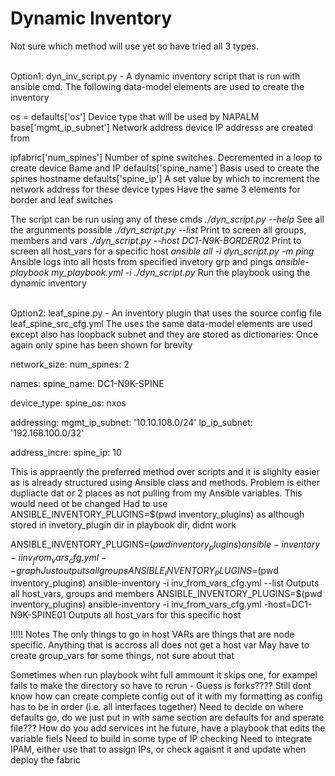 # Dynamic Inventory

Not sure which method will use yet so have tried all 3 types.

<br/> Option1: dyn_inv_script.py - A dynamic inventory script that is run with ansible cmd.
The following data-model elements are used to create the inventory

os = defaults['os']         Device type that will be used by NAPALM
base['mgmt_ip_subnet']      Network address device IP addresss are created from

ipfabric['num_spines']      Number of spine switches. Decremented in a loop to create device Bame and IP
defaults['spine_name']      Basis used to create the spines hostname
defaults['spine_ip']        A set value by which to increment the network address for these device types
Have the same 3 elements for border and leaf switches

The script can be run using any of these cmds
*./dyn_script.py --help*                                   See all the argunments possible
*./dyn_script.py --list*                                   Print to screen all groups, members and vars
*./dyn_script.py --host DC1-N9K-BORDER02*                  Print to screen all host_vars for a specific host
*ansible all -i dyn_script.py -m ping*                     Ansible logs into all hosts from specified invetory grp and pings
*ansible-playbook my_playbook.yml -i ./dyn_script.py*	    Run the playbook using the dynamic inventory

<br/> Option2: leaf_spine.py - An inventory plugin that uses the source config file leaf_spine_src_cfg.yml
The uses the same data-model elements are used except also has loopback subnet and they are stored as dictionaries:
Once again only spine has been shown for brevity

network_size:
  num_spines: 2

names:
  spine_name: DC1-N9K-SPINE

device_type:
  spine_os: nxos

addressing:
  mgmt_ip_subnet: '10.10.108.0/24'
  lp_ip_subnet: '192.168.100.0/32'

address_incre:
  spine_ip: 10

This is appraently the preferred method over scripts and it is slighlty easier as is already structured using Ansible class and methods.
Problem is either dupliacte dat or 2 places as not pulling from my Ansible variables. This would need ot be changed
Had to use ANSIBLE_INVENTORY_PLUGINS=$(pwd inventory_plugins)  as although stored in invetory_plugin dir in playbook dir, didnt work

ANSIBLE_INVENTORY_PLUGINS=$(pwd inventory_plugins) ansible-inventory -i inv_from_vars_cfg.yml --graph			Just outputs all groups
ANSIBLE_INVENTORY_PLUGINS=$(pwd inventory_plugins) ansible-inventory -i inv_from_vars_cfg.yml --list			Outputs all host_vars, groups and members
ANSIBLE_INVENTORY_PLUGINS=$(pwd inventory_plugins) ansible-inventory -i inv_from_vars_cfg.yml -host=DC1-N9K-SPINE01         	Outputs all host_vars for this specific host


!!!!! Notes
The only things to go in host VARs are things that are node specific.
Anything that is accross all does not get a host var
May have to create group_vars for some things, not sure about that

Sometimes when run playbook wiht full ammount it skips one, for exampel fails to make the directory so have to rerun - Guess is forks????
Still dont know how can create complete config out of it with my formatting as config has to be in order (i.e. all interfaces together)
Need to decide on where defaults go, do we just put in with same section are defaults for and sperate file???
How do you add services int he future, have a playbook that edits the variable fiels
Need to build in some type of IP checking
Need to integrate IPAM, either use that to assign IPs, or check agaisnt it and update when deploy the fabric